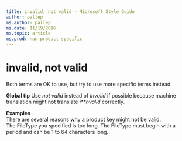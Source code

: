 ```yaml
---
title: invalid, not valid - Microsoft Style Guide
author: pallep
ms.author: pallep
ms.date: 11/19/2016
ms.topic: article
ms.prod: non-product-specific
---
```


# invalid, not valid

Both terms are OK to use, but try to use more specific terms instead. 

**Global tip** Use *not valid* instead of *invalid* if possible because machine translation might not translate *i**nvalid* correctly.

**Examples**  
There are several reasons why a product key might not be valid.  
The FileType you specified is too long. The FileType must begin with a period and can be 1 to 64 characters long.
